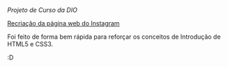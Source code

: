 *Projeto de Curso da DIO*

<u>Recriação da página web do Instagram</u> 

Foi feito de forma bem rápida para reforçar os conceitos de Introdução de HTML5 e CSS3. 

:D 

